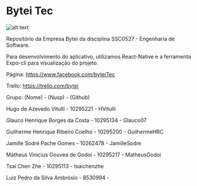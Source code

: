 # Bytei Tec
![alt text](https://github.com/MatheusGodoi/bytei/blob/master/Facebok/CapaBytei.jpg)

Repositório da Empresa Bytei da disciplina SSC0527 - Engenharia de Software.

Para desenvolvimento do aplicativo, utilizamos React-Native e a ferramenta Expo-cli para visualização do projeto.

Página:
https://www.facebook.com/byteiTec

Trello:
https://trello.com/bytei

Grupo:
(Nome) - (Nusp) - (Github)

Hugo de Azevedo Vitulli - 10295221 - HVitulli

Glauco Henrique Borges da Costa - 10295134 - Glauco07

Guilherme Henrique Ribeiro Coelho - 10295200 - GuilhermeHRC

Jamille Sodré Pache Gomes - 10262478 - JamilleSodre

Matheus Vinicius Gouvea de Godoi - 10295217 - MatheusGodoi

Tsai Chen Zhe - 10295113 - tsaichenzhe

Luiz Pedro da Silva Ambrósio - 8530994 -
